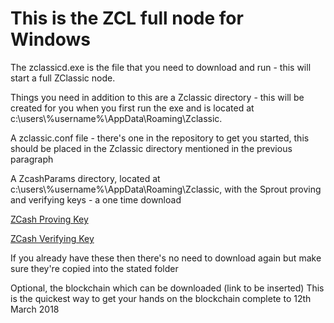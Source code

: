 # This is the ZCL full node for Windows

The zclassicd.exe is the file that you need to download and run - this will start a full ZClassic node.

Things you need in addition to this are a Zclassic directory - this will be created for you when you first run the exe and is located at c:\users\\%username%\AppData\Roaming\Zclassic.

A zclassic.conf file - there's one in the repository to get you started, this should be placed in the Zclassic directory mentioned in the previous paragraph

A ZcashParams directory, located at c:\users\\%username%\AppData\Roaming\Zclassic, with the Sprout proving and verifying keys - a one time download 

[ZCash Proving Key](https://z.cash/downloads/sprout-proving.key)

[ZCash Verifying Key](https://z.cash/downloads/sprout-verifying.key)

If you already have these then there's no need to download again but make sure they're copied into the stated folder

Optional, the blockchain which can be downloaded (link to be inserted) This is the quickest way to get your hands on the blockchain complete to 12th March 2018
